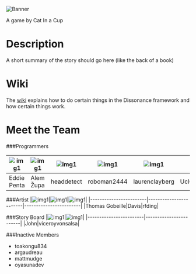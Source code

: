 ![Banner](https://s3.amazonaws.com/uploads.hipchat.com/16445/422468/ajl6CgPh3mWF83F/Dissonancetitlebanner.png)

A game by Cat In a Cup


Description
=============
A short summary of the story should go here (like the back of a book)


Wiki
=============
The [wiki][1] explains how to do certain things in the Dissonance framework and how certain things work.

Meet the Team
=============

###Programmers



|![img1](https://s.gravatar.com/avatar/495b6295cfca5498d4dd95f36f7cd701?s=140)|![img1](https://1.gravatar.com/avatar/c5fd729038a2107d5410ad63bd50e758?d=https%3A%2F%2Fidenticons.github.com%2Fcf71466f2aa69b27f153726b68442649.png&r=x&s=140)|![img1](https://2.gravatar.com/avatar/e80dae6a3769473c341315c43b051437?d=https%3A%2F%2Fidenticons.github.com%2F3d42aa2c7c05177f0cee9fad70d2fa15.png&r=x&s=140)|![img1](https://0.gravatar.com/avatar/dc20c8d3bf6b54e4497df9ede5dec98d?d=https%3A%2F%2Fidenticons.github.com%2F3576d241ca719befea6f37b3065b4a1c.png&r=x&s=140)|![img1](https://www.hipchat.com/img/silhouette_125.png)|![img1](https://1.gravatar.com/avatar/1faa79b6c3722106959f33ce3aaf4b47?d=https%3A%2F%2Fidenticons.github.com%2F616e915efc9ec4faf50e98176a27f297.png&r=x&s=140)
------------------------|------------------------|------------------------|------------------------|------------------------|------------------------|
|Eddie Penta|Alem Župa|headdetect|roboman2444|laurenclayberg|UclCommander|

###Artist
|![img1](https://s3.amazonaws.com/uploads.hipchat.com/16445/468832/PKkNwKekVn2lvbK/tomar.jpg)|![img1](https://www.hipchat.com/img/silhouette_125.png)|![img1](https://s3.amazonaws.com/uploads.hipchat.com/16445/422468/J2TY6ttRJXlTzO0/rita.png)|
|------------------------|------------------------|------------------------|
|Thomas Gobeille|Davis|rfding|

###Story Board
|![img1](https://s3.amazonaws.com/uploads.hipchat.com/16445/422604/wOeeMdNeIKD0mkZ/me16bit.png)|![img1](https://www.hipchat.com/img/silhouette_125.png)|
|------------------------|------------------------|
|John|viceroyvonsalsa|


###Inactive Members
* toakongu834 
* argaudreau
* mattmudge
* oyasunadev

[1]:https://github.com/hypereddie10/Dissonance/wiki
